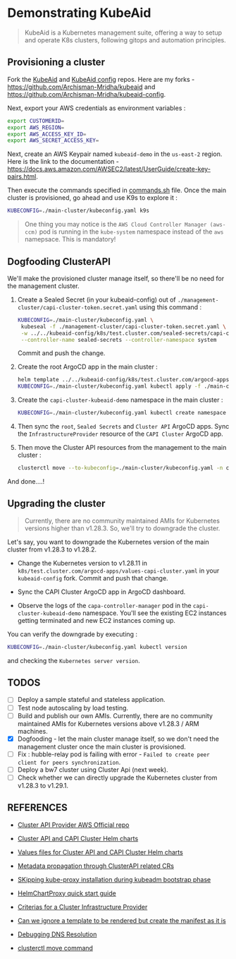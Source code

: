 # Demonstrating KubeAid

> KubeAid is a Kubernetes management suite, offering a way to setup and operate K8s clusters, following gitops and automation principles.

## Provisioning a cluster

Fork the [KubeAid](https://github.com/Obmondo/kubeaid) and [KubeAid config](https://github.com/Obmondo/kubeaid-config) repos. Here are my forks - https://github.com/Archisman-Mridha/kubeaid and https://github.com/Archisman-Mridha/kubeaid-config.

Next, export your AWS credentials as environment variables :

```sh
export CUSTOMERID=
export AWS_REGION=
export AWS_ACCESS_KEY_ID=
export AWS_SECRET_ACCESS_KEY=
```

Next, create an AWS Keypair named `kubeaid-demo` in the `us-east-2` region. Here is the link to the documentation - https://docs.aws.amazon.com/AWSEC2/latest/UserGuide/create-key-pairs.html.

Then execute the commands specified in [commands.sh](./commands.sh) file. Once the main cluster is provisioned, go ahead and use K9s to explore it :

```sh
KUBECONFIG=./main-cluster/kubeconfig.yaml k9s
```

> One thing you may notice is the `AWS Cloud Controller Manager (aws-ccm)` pod is running in the `kube-system` namespace instead of the `aws` namepsace. This is mandatory!

## Dogfooding ClusterAPI

We'll make the provisioned cluster manage itself, so there'll be no need for the management cluster.

1. Create a Sealed Secret (in your kubeaid-config) out of `./management-cluster/capi-cluster-token.secret.yaml` using this command :

   ```sh
   KUBECONFIG=./main-cluster/kubeconfig.yaml \
   	kubeseal -f ./management-cluster/capi-cluster-token.secret.yaml \
   	-w ../../kubeaid-config/k8s/test.cluster.com/sealed-secrets/capi-cluster-kubeaid-demo/capi-cluster-token.sealed-secret.yaml \
   	--controller-name sealed-secrets --controller-namespace system
   ```

   Commit and push the change.

2. Create the root ArgoCD app in the main cluster :

   ```sh
   helm template ../../kubeaid-config/k8s/test.cluster.com/argocd-apps > ./main-cluster/root.app.argocd.yaml
   KUBECONFIG=./main-cluster/kubeconfig.yaml kubectl apply -f ./main-cluster/root.app.argocd.yaml
   ```

3. Create the `capi-cluster-kubeaid-demo` namespace in the main cluster :

   ```sh
   KUBECONFIG=./main-cluster/kubeconfig.yaml kubectl create namespace capi-cluster-kubeaid-demo
   ```

4. Then sync the `root`, `Sealed Secrets` and `Cluster API` ArgoCD apps. Sync the `InfrastructureProvider` resource of the `CAPI Cluster` ArgoCD app.

5. Then move the Cluster API resources from the management to the main cluster :

   ```sh
   clusterctl move --to-kubeconfig=./main-cluster/kubeconfig.yaml -n capi-cluster-kubeaid-demo
   ```

And done....!

## Upgrading the cluster

> Currently, there are no community maintained AMIs for Kubernetes versions higher than v1.28.3. So, we'll try to downgrade the cluster.

Let's say, you want to downgrade the Kubernetes version of the main cluster from v1.28.3 to v1.28.2.

- Change the Kubernetes version to v1.28.11 in `k8s/test.cluster.com/argocd-apps/values-capi-cluster.yaml` in your `kubeaid-config` fork. Commit and push that change.

- Sync the CAPI Cluster ArgoCD app in ArgoCD dashboard.

- Observe the logs of the `capa-controller-manager` pod in the `capi-cluster-kubeaid-demo` namespace. You'll see the existing EC2 instances getting terminated and new EC2 instances coming up.

You can verify the downgrade by executing :

```sh
KUBECONFIG=./main-cluster/kubeconfig.yaml kubectl version
```

and checking the `Kubernetes server version`.

## TODOS

- [ ] Deploy a sample stateful and stateless application.
- [ ] Test node autoscaling by load testing.
- [ ] Build and publish our own AMIs. Currently, there are no community maintained AMIs for Kubernetes versions above v1.28.3 / ARM machines.
- [x] Dogfooding - let the main cluster manage itself, so we don't need the management cluster once the main cluster is provisioned.
- [ ] Fix : hubble-relay pod is failing with error - `Failed to create peer client for peers synchronization`.
- [ ] Deploy a bw7 cluster using Cluster Api (next week).
- [ ] Check whether we can directly upgrade the Kubernetes cluster from v1.28.3 to v1.29.1.

## REFERENCES

- [Cluster API Provider AWS Official repo](https://github.com/kubernetes-sigs/cluster-api-provider-aws)

- [Cluster API and CAPI Cluster Helm charts](https://gitea.obmondo.com/EnableIT/KubeAid/pulls/247/files#diff-46d69d9f3f79a73097337b7b5ee2da815b6d6631)

- [Values files for Cluster API and CAPI Cluster Helm charts](https://gitea.obmondo.com/EnableIT/kubeaid-config-enableit/pulls/547/files)

- [Metadata propagation through ClusterAPI related CRs](https://cluster-api.sigs.k8s.io/developer/architecture/controllers/metadata-propagation)

- [SKipping kube-proxy installation during kubeadm bootstrap phase](https://github.com/kubernetes-sigs/cluster-api/issues/10237#issuecomment-1985386521)

- [HelmChartProxy quick start guide](https://github.com/kubernetes-sigs/cluster-api-addon-provider-helm/blob/main/docs/quick-start.md#4-example-install-nginx-ingress-to-the-workload-cluster)

- [Criterias for a Cluster Infrastructure Provider](https://release-0-3.cluster-api.sigs.k8s.io/developer/providers/cluster-infrastructure)

- [Can we ignore a template to be rendered but create the manifest as it is](https://github.com/helm/helm/issues/9667)

- [Debugging DNS Resolution](https://kubernetes.io/docs/tasks/administer-cluster/dns-debugging-resolution/)

- [clusterctl move command](https://cluster-api.sigs.k8s.io/clusterctl/commands/move)
